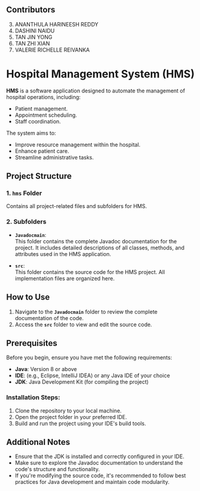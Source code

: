 ## Contributors
3.  ANANTHULA HARINEESH REDDY
11. DASHINI NAIDU
23. TAN JIN YONG
25. TAN ZHI XIAN
27. VALERIE RICHELLE REIVANKA
 

# Hospital Management System (HMS)

**HMS** is a software application designed to automate the management of hospital operations, including:  
- Patient management.  
- Appointment scheduling.  
- Staff coordination.  

The system aims to:  
- Improve resource management within the hospital.  
- Enhance patient care.  
- Streamline administrative tasks.  



## Project Structure  

### 1. **`hms` Folder**  
Contains all project-related files and subfolders for HMS.  

### 2. **Subfolders**  
- **`Javadocmain`**:  
  This folder contains the complete Javadoc documentation for the project. It includes detailed descriptions of all classes, methods, and attributes used in the HMS application.  

- **`src`**:  
  This folder contains the source code for the HMS project. All implementation files are organized here.  



## How to Use  

1. Navigate to the **`Javadocmain`** folder to review the complete documentation of the code.  
2. Access the **`src`** folder to view and edit the source code.  

## Prerequisites  

Before you begin, ensure you have met the following requirements:  

- **Java**: Version 8 or above  
- **IDE**: (e.g., Eclipse, IntelliJ IDEA) or any Java IDE of your choice  
- **JDK**: Java Development Kit (for compiling the project)  

### Installation Steps:  
1. Clone the repository to your local machine.
2. Open the project folder in your preferred IDE.
3. Build and run the project using your IDE's build tools.


## Additional Notes  

- Ensure that the JDK is installed and correctly configured in your IDE.  
- Make sure to explore the Javadoc documentation to understand the code's structure and functionality.  
- If you're modifying the source code, it's recommended to follow best practices for Java development and maintain code modularity.  
